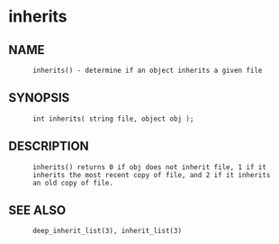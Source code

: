 # inherits
## NAME
          inherits() - determine if an object inherits a given file

## SYNOPSIS
          int inherits( string file, object obj );

## DESCRIPTION
          inherits() returns 0 if obj does not inherit file, 1 if it
          inherits the most recent copy of file, and 2 if it inherits
          an old copy of file.

## SEE ALSO
          deep_inherit_list(3), inherit_list(3)
